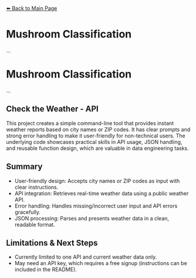 [⬅️ Back to Main Page](../)

# Mushroom Classification
...

# Mushroom Classification
...


## Check the Weather - API

This project creates a simple command-line tool that provides instant weather reports based on city names or ZIP codes. It has clear prompts and strong error handling to make it user-friendly for non-technical users. The underlying code showcases practical skills in API usage, JSON handling, and reusable function design, which are valuable in data engineering tasks.


## Summary
- User-friendly design: Accepts city names or ZIP codes as input with clear instructions.
- API integration: Retrieves real-time weather data using a public weather API.
- Error handling: Handles missing/incorrect user input and API errors gracefully.
- JSON processing: Parses and presents weather data in a clean, readable format.


## Limitations & Next Steps
- Currently limited to one API and current weather data only.
- May need an API key, which requires a free signup (instructions can be included in the README).

